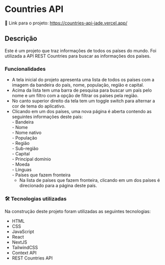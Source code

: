 # Countries API

🔗 Link para o projeto: https://countries-api-jade.vercel.app/

## Descrição

Este é um projeto que traz informações de todos os países do mundo. Foi utilizada a API REST Countries para buscar as informações dos países.

### Funcionalidades

- A tela inicial do projeto apresenta uma lista de todos os países com a imagem da bandeira do país, nome, população, região e capital. 
- Acima da lista tem uma barra de pesquisa para buscar um país pelo nome e um filtro com a opção de filtrar os países pela região.
- No canto superior direito da tela tem um toggle switch para alternar a cor de tema do aplicativo.
- Clicando em um dos países, uma nova página é aberta contendo as seguintes informações deste país:<br>
      - Bandeira<br>
      - Nome<br>
      - Nome nativo<br>
      - População<br>
      - Região<br>
      - Sub-região<br>
      - Capital<br>
      - Principal domínio<br>
      - Moeda<br>
      - Línguas<br>
      - Países que fazem fronteira
  - Na lista de países que fazem fronteira, clicando em um dos países é direcionado para a página deste país. 

### 🛠️ Tecnologias utilizadas

Na construção deste projeto foram utilizadas as seguintes tecnologias:
- HTML
- CSS
- JavaScript
- React
- NextJS
- TailwindCSS
- Context API
- REST Countries API 
